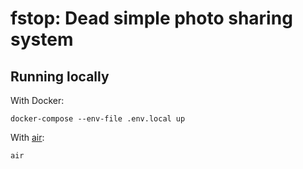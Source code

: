 # fstop: Dead simple photo sharing system

## Running locally

With Docker: 
```
docker-compose --env-file .env.local up
```

With [air](https://github.com/cosmtrek/air): 
```
air
```